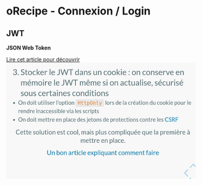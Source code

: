 # oRecipe - Connexion / Login

## JWT

**JSON Web Token**

[Lire cet article pour découvrir](https://medium.com/@ryanchenkie_40935/react-authentication-how-to-store-jwt-in-a-cookie-346519310e81)
![Solution la plus sûre](utils/safest-solution.png)

